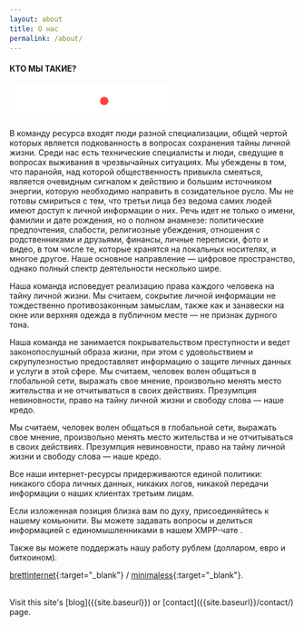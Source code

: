 ```yaml
---
layout: about
title: О нас
permalink: /about/
---
```

#### КТО МЫ ТАКИЕ?

![Логотип Paranoids](/images/logo_white.png)

В команду ресурса входят люди разной специализации, общей чертой которых является подкованность в вопросах сохранения тайны личной жизни. Среди нас есть технические специалисты и люди, сведущие в вопросах выживания в чрезвычайных ситуациях. Мы убеждены в том, что паранойя, над которой общественность привыкла смеяться, является очевидным сигналом к действию и большим источником энергии, которую необходимо направить в созидательное русло. Мы не готовы смириться с тем, что третьи лица без ведома самих людей имеют доступ к личной информации о них. Речь идет не только о имени, фамилии и дате рождения, но о полном анамнезе: политические предпочтения, слабости, религиозные убеждения, отношения с родственниками и друзьями, финансы, личные переписки, фото и видео, в том числе те, которые хранятся на локальных носителях, и многое другое. Наше основное направление — цифровое пространство, однако полный спектр деятельности несколько шире.

Наша команда исповедует реализацию права каждого человека на тайну личной жизни. Мы считаем, сокрытие личной информации не тождественно противозаконным замыслам, также как и занавески на окне или верхняя одежда в публичном месте — не признак дурного тона.

Наша команда не занимается покрывательством преступности и ведет законопослушный образа жизни, при этом с удовольствием и скрупулезностью предоставляет информацию о защите личных данных и услуги в этой сфере. Мы считаем, человек волен общаться в глобальной сети, выражать свое мнение, произвольно менять место жительства и не отчитываться в своих действиях. Презумпция невиновности, право на тайну личной жизни и свободу слова — наше кредо.

Мы считаем, человек волен общаться в глобальной сети, выражать свое мнение, произвольно менять место жительства и не отчитываться в своих действиях. Презумпция невиновности, право на тайну личной жизни и свободу слова — наше кредо.

Все наши интернет-ресурсы придерживаются единой политики: никакого сбора личных данных, никаких логов, никакой передачи информации о наших клиентах третьим лицам.

Если изложенная позиция близка вам по духу, присоединяйтесь к нашему комьюнити. Вы можете задавать вопросы и делиться информацией с единомышленниками в нашем XMPP-чате .

Также вы можете поддержать нашу работу рублем (долларом, евро и биткоином).

[brettinternet<i class="fa fa-external-link"></i>](https://github.com/brettinternet){:target="_blank"} /
[minimaless<i class="fa fa-external-link"></i>](https://github.com/brettinternet/minimaless){:target="_blank"}.

<br/>
Visit this site's [blog]({{site.baseurl}}) or [contact]({{site.baseurl}}/contact/) page.
